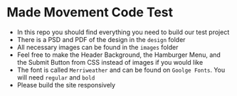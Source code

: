 # Made Movement Code Test
- In this repo you should find everything you need to build our test project
- There is a PSD and PDF of the design in the `design` folder
- All necessary images can be found in the `images` folder
- Feel free to make the Header Background, the Hamburger Menu, and the Submit Button from CSS instead of images if you would like
- The font is called `Merriweather` and can be found on `Goolge Fonts`. You will need `regular` and `bold`
- Please build the site responsively
